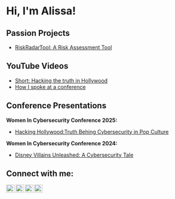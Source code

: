 <h1>Hi, I'm Alissa!</h1>

<h2>Passion Projects </h2>

- [RiskRadarTool: A Risk Assessment Tool](https://github.com/cyb3ralissa/RiskRadarTool)

<h2>YouTube Videos </h2>

- [Short: Hacking the truth in Hollywood](https://www.youtube.com/shorts/knj1PSMWrYU)
- [How I spoke at a conference](https://www.youtube.com/watch?v=_8kpnLZDolQ&t=57s)

<h2> Conference Presentations </h2>

<b>Women In Cybersecurity Conference 2025:</b>
- [Hacking Hollywood:Truth Behing Cybersecurity in Pop Culture](https://www.canva.com/design/DAGg4vIShWY/j_0p0xICZAKz4M9-lIpsOA/view?utm_content=DAGg4vIShWY&utm_campaign=designshare&utm_medium=link2&utm_source=uniquelinks&utlId=hbe43bd0bb9)

<b>Women In Cybersecurity Conference 2024:</b>
- [Disney Villains Unleashed: A Cybersecurity Tale](https://www.canva.com/design/DAF-FRmvRW8/mJXJIaK_DU6NsrOYtP2vNQ/view?utm_content=DAF-FRmvRW8&utm_campaign=designshare&utm_medium=link2&utm_source=uniquelinks&utlId=h0791c95cbe)


<h2> Connect with me:</h2>

[<img align="left" alt="cyb3ralissa | YouTube" width="22px" src="https://cdn.jsdelivr.net/npm/simple-icons@v3/icons/youtube.svg" />][youtube]
[<img align="left" alt="cyb3ralissa | Twitter" width="22px" src="https://cdn.jsdelivr.net/npm/simple-icons@v3/icons/tiktok.svg" />][tiktok]
[<img align="left" alt="Alissa Butcher | LinkedIn" width="22px" src="https://cdn.jsdelivr.net/npm/simple-icons@v3/icons/linkedin.svg" />][linkedin]
[<img align="left" alt="cyb3ralissa | Instagram" width="22px" src="https://cdn.jsdelivr.net/npm/simple-icons@v3/icons/instagram.svg" />][instagram]

[tiktok]: https://www.tiktok.com/@cyb3ralissa
[youtube]: https://www.youtube.com/@cyb3ralissa
[instagram]: https://www.instagram.com/cyb3ralissa/
[linkedin]: https://www.linkedin.com/in/alissabutcher/
